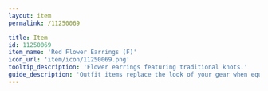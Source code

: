 ```yaml
---
layout: item
permalink: /11250069

title: Item
id: 11250069
item_name: 'Red Flower Earrings (F)'
icon_url: 'item/icon/11250069.png'
tooltip_description: 'Flower earrings featuring traditional knots.'
guide_description: 'Outfit items replace the look of your gear when equipped.'
---
```

